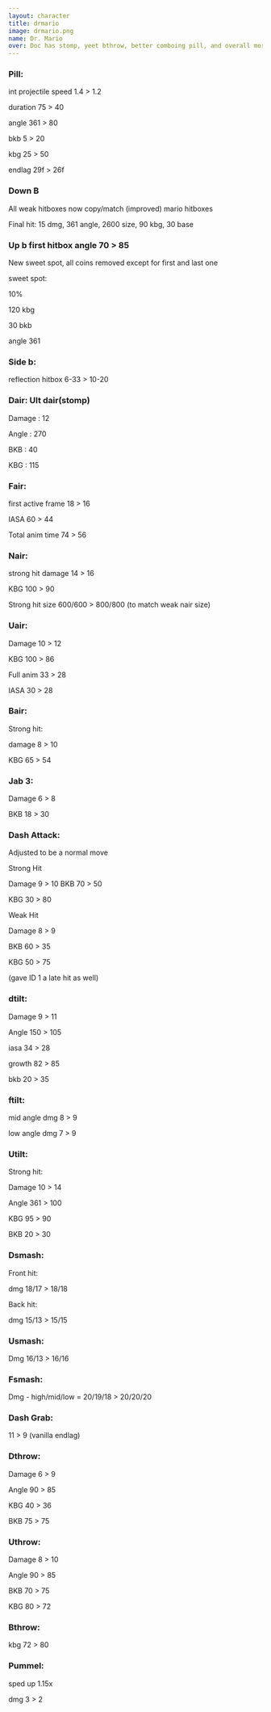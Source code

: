 ```yaml
---
layout: character
title: drmario
image: drmario.png
name: Dr. Mario
over: Doc has stomp, yeet bthrow, better comboing pill, and overall more damage output.
---
```


### Pill:

int projectile speed 1.4 > 1.2

duration 75 > 40

angle 361 > 80

bkb 5 > 20

kbg 25 > 50

endlag 29f > 26f


### Down B

All weak hitboxes now copy/match (improved) mario hitboxes

Final hit: 15 dmg, 361 angle, 2600 size, 90 kbg, 30 base


### Up b first hitbox angle 70 > 85

New sweet spot, all coins removed except for first and last one

sweet spot:

10%

120 kbg

30 bkb

angle 361


### Side b:

reflection hitbox 6-33 > 10-20


### Dair: Ult dair(stomp)

Damage : 12

Angle : 270 

BKB : 40

KBG : 115


### Fair:

first active frame 18 > 16

IASA 60 > 44

Total anim time 74 > 56


### Nair: 

strong hit damage 14 > 16

KBG 100 > 90

Strong hit size 600/600 > 800/800 (to match weak nair size)


### Uair:

Damage 10 > 12

KBG 100 > 86

Full anim 33 > 28

IASA 30 > 28


### Bair:

Strong hit: 

damage 8 > 10

KBG 65 > 54


### Jab 3:

Damage 6 > 8

BKB 18 > 30


### Dash Attack:

Adjusted to be a normal move

Strong Hit

Damage 9 > 10
BKB 70 > 50

KBG 30 > 80

Weak Hit

Damage 8 > 9

BKB 60 > 35

KBG 50 > 75

(gave ID 1 a late hit as well)
 

### dtilt:

Damage 9 > 11

Angle 150 > 105

iasa 34 > 28

growth 82 > 85

bkb 20 > 35


### ftilt:

mid angle dmg 8 > 9

low angle dmg 7 > 9


### Utilt:

Strong hit:

Damage 10 > 14

Angle 361 > 100

KBG 95 > 90

BKB 20 > 30


### Dsmash:

Front hit:

dmg 18/17 > 18/18

Back hit:

dmg 15/13 > 15/15


### Usmash:

Dmg 16/13 > 16/16


### Fsmash:

Dmg - high/mid/low = 20/19/18 > 20/20/20


### Dash Grab:

11 > 9 (vanilla endlag)


### Dthrow:

Damage 6 > 9

Angle 90 > 85

KBG 40 > 36

BKB 75 > 75


### Uthrow:

Damage 8 > 10

Angle 90 > 85

BKB 70 > 75

KBG 80 > 72


### Bthrow:

kbg 72 > 80


### Pummel:

sped up 1.15x

dmg 3 > 2